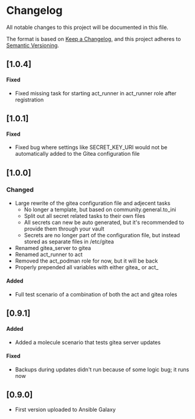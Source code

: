 # Changelog

All notable changes to this project will be documented in this file.

The format is based on [Keep a Changelog](https://keepachangelog.com/en/1.1.0/),
and this project adheres to [Semantic Versioning](https://semver.org/spec/v2.0.0.html).

## [1.0.4]

#### Fixed

- Fixed missing task for starting act_runner in act_runner role after registration

## [1.0.1]

#### Fixed

- Fixed bug where settings like SECRET_KEY_URI would not be automatically added to the
  Gitea configuration file

## [1.0.0]

### Changed

- Large rewrite of the gitea configuration file and adjecent tasks
  - No longer a template, but based on community.general.to_ini
  - Split out all secret related tasks to their own files
  - All secrets can new be auto generated, but it's recommended to provide them through
    your vault
  - Secrets are no longer part of the configuration file, but instead stored as separate
    files in /etc/gitea
- Renamed gitea_server to gitea
- Renamed act_runner to act
- Removed the act_podman role for now, but it will be back
- Properly prepended all variables with either gitea_ or act_

#### Added

- Full test scenario of a combination of both the act and gitea roles

## [0.9.1]

#### Added

- Added a molecule scenario that tests gitea server updates

#### Fixed

- Backups during updates didn't run because of some logic bug; it runs now

## [0.9.0]

- First version uploaded to Ansible Galaxy
